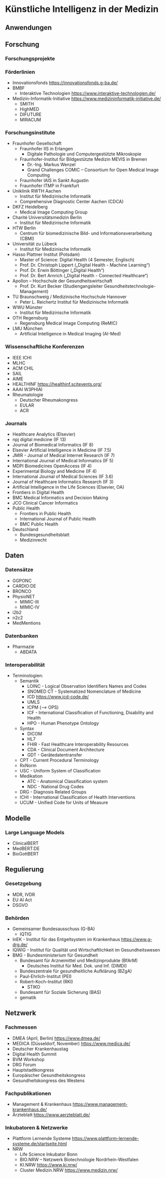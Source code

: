 # Künstliche Intelligenz in der Medizin

## Anwendungen

## Forschung
### Forschungsprojekte
### Förderlinien
- Innovationsfonds https://innovationsfonds.g-ba.de/
- BMBF
  - Interaktive Technologien https://www.interaktive-technologien.de/
- Medizin-Informatik-Initiative https://www.medizininformatik-initiative.de/
  - SMITH
  - HighMED
  - DIFUTURE
  - MIRACUM

### Forschungsinstitute
- Fraunhofer Gesellschaft
	- Fraunhofer IIS in Erlangen
		- Digitale Pathologie und Computergestützte Mikroskopie
	- Fraunhofer-Institut für Bildgestützte Medizin MEVIS in Bremen
		- Dr.-Ing. Markus Wenzel
		- Grand Challenges COMIC – Consortium for Open Medical Image Computing
	 - Fraunhofer IAIS in Sankt Augustin
	- Fraunhofer ITMP in Frankfurt
- Uniklinik RWTH Aachen
	- Institut für Medizinische Informatik
	- Comprehensive Diagnostic Center Aachen (CDCA)
- DKFZ Heidelberg
	- Medical Image Computing Group
- Charité Universitätsmedizin Berlin
	- Institut für Medizinische Informatik
- HTW Berlin
	- Centrum für biomedizinische Bild- und Informationsverarbeitung (CBMI)
- Universität zu Lübeck
	- Institut für Medizinische Informatik
- Hasso Plattner Institut (Potsdam)
	- Master of Science: Digital Health (4 Semester, Englisch)
	- Prof. Dr. Christoph Lippert („Digital Health - Machine Learning“)
	- Prof. Dr. Erwin Böttinger („Digital Health“)
	- Prof. Dr. Bert Arnrich („Digital Health - Connected Healthcare“)
- Apollon – Hochschule der Gesundheitswirtschaft
	- Prof. Dr. Kurt Becker (Studiengangsleiter Gesundheitstechnologie-Management)
- TU Braunschweig / Medizinische Hochschule Hannover
	- Peter L. Reichertz Institut für Medizinische Informatik
- WWU Münster
	- Institut für Medizinische Informatik
- OTH Regensburg
	- Regensburg Medical Image Computing (ReMIC)
- LMU München
	- Artificial Intelligence in Medical Imaging (AI-Med)

### Wissenschaftliche Konferenzen
- IEEE ICHI
- MLHC
- ACM CHIL
- SAIL
- AIME
- HEALTHINF https://healthinf.scitevents.org/
- AAAI W3PHIAI
- Rheumatologie
  - Deutscher Rheumakongress
  - EULAR
  - ACR

### Journals
- Healthcare Analytics (Elsevier)
- npj digital medicine (IF 13)
- Journal of Biomedical Informatics (IF 8)
- Elsevier Artificial Intelligence in Medicine (IF 7.5)
- JMIR - Journal of Medical Internet Research (IF 7)
- International Journal of Medical Informatics (IF 5)
- MDPI Biomedicines OpenAccess (IF 4)
- Experimental Biology and Medicine (IF 4)
- International Journal of Medical Sciences (IF 3.6)
- Journal of Healthcare Informatics Research (IF 3)
- Artificial Intelligence in the Life Sciences (Elsevier, OA)
- Frontiers in Digital Health
- BMC Medical Informatics and Decision Making
- JCO Clinical Cancer Informatics
- Public Health
  - Frontiers in Public Health
  - International Journal of Public Health
  - BMC Public Health
- Deutschland
  - Bundesgesundheitsblatt
  - Medizinrecht

## Daten
### Datensätze
- GGPONC
- CARDIO:DE
- BRONCO
- PhysioNET
  - MIMIC-III
  - MIMIC-IV
- i2b2
- n2c2
- MedMentions

### Datenbanken
- Pharmazie
  - ABDATA

### Interoperabilität
- Terminologien:
  - Semantik
    - LOINC - Logical Observation Identifiers Names and Codes
    - SNOMED CT - Systematized Nomenclature of Medicine
    - ICD https://www.icd-code.de/
    - UMLS
    - ICPM (--> OPS)
    - ICF - International Classification of Functioning, Disability and Health
    - HPO - Human Phenotype Ontology
  - Syntax
    - DICOM
    - HL7
    - FHIR - Fast Healthcare Interoperability Resources
    - CDA - Clinical Document Architecture
    - GDT - Gerätedatentransfer
  - CPT - Current Procedural Terminology
  - RxNorm
  - USC - Uniform System of Classification
  - Medikation
    - ATC - Anatomical Classification system
    - NDC - National Drug Codes
  - DRG - Diagnosis Related Groups
  - ICHI - International Classification of Health Interventions
  - UCUM - Unified Code for Units of Measure
   
## Modelle
### Large Language Models
- ClinicalBERT
- MedBERT:DE
- BioGottBERT

## Regulierung
### Gesetzgebung
- MDR, IVDR
- EU AI Act
- DSGVO

### Behörden
- Gemeinsamer Bundesausschuss (G-BA)
  - IQTIG
- InEK - Institut für das Entgeltsystem im Krankenhaus https://www.g-drg.de/
- IQWIG - Institut für Qualität und Wirtschaftlichkeit im Gesundheitswesen
- BMG - Bundesministerium für Gesundheit
  - Bundesamt für Arzneimittel und Medizinprodukte (BfArM)
    - Deutsches Institut für Med. Dok. und Inf. (DIMDI)
  - Bundeszentrale für gesundheitliche Aufklärung (BZgA)
  - Paul-Ehrlich-Institut (PEI)
  - Robert-Koch-Institut (RKI)
    - STIKO
  - Bundesamt für Soziale Sicherung (BAS)
  - gematik

## Netzwerk
### Fachmessen
- DMEA (April, Berlin) https://www.dmea.de/
- MEDICA (Düsseldorf, November) https://www.medica.de/
- Deutscher Krankenhaustag
- Digital Health Summit
- BVM Workshop
- DRG Forum
- Hauptstadtkongress
- Europäischer Gesundheitskongress
- Gesundheitskongress des Westens

### Fachpublikationen
- Management & Krankenhaus https://www.management-krankenhaus.de/
- Ärzteblatt https://www.aerzteblatt.de/

### Inkubatoren & Netzwerke
- Plattform Lernende Systeme https://www.plattform-lernende-systeme.de/startseite.html
- NRW
  - Life Science Inkubator Bonn
  - BIO.NRW – Netzwerk Biotechnologie Nordrhein-Westfalen
  - KI.NRW https://www.ki.nrw/
  - Cluster Medizin.NRW https://www.medizin.nrw/
